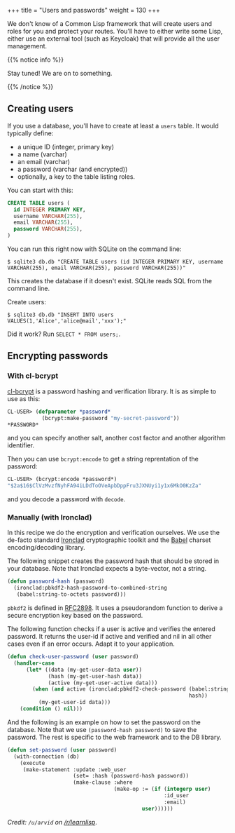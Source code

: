 +++
title = "Users and passwords"
weight = 130
+++

We don't know of a Common Lisp framework that will create users and
roles for you and protect your routes. You'll have to either write
some Lisp, either use an external tool (such as Keycloak) that will
provide all the user management.

{{% notice info %}}

Stay tuned! We are on to something.

{{% /notice %}}


## Creating users

If you use a database, you'll have to create at least a `users`
table. It would typically define:
- a unique ID (integer, primary key)
- a name (varchar)
- an email (varchar)
- a password (varchar (and encrypted))
- optionally, a key to the table listing roles.

You can start with this:

~~~SQL
CREATE TABLE users (
  id INTEGER PRIMARY KEY,
  username VARCHAR(255),
  email VARCHAR(255),
  password VARCHAR(255),
)
~~~

You can run this right now with SQLite on the command line:

```
$ sqlite3 db.db "CREATE TABLE users (id INTEGER PRIMARY KEY, username VARCHAR(255), email VARCHAR(255), password VARCHAR(255))"
```

This creates the database if it doesn't exist. SQLite reads SQL from the command line.

Create users:

```
$ sqlite3 db.db "INSERT INTO users VALUES(1,'Alice','alice@mail','xxx');"
```

Did it work? Run `SELECT * FROM users;`.


## Encrypting passwords

### With cl-bcrypt

[cl-bcrypt](https://github.com/dnaeon/cl-bcrypt) is a password hashing and verification library. It is as simple to use as this:

```lisp
CL-USER> (defparameter *password*
           (bcrypt:make-password "my-secret-password"))
*PASSWORD*
```

and you can specify another salt, another cost factor and another algorithm identifier.

Then you can use `bcrypt:encode` to get a string reprentation of the password:

~~~lisp
CL-USER> (bcrypt:encode *password*)
"$2a$16$ClVzMvzfNyhFA94iLDdToOVeApbDppFru3JXNUyi1y1x6MkO0KzZa"
~~~

and you decode a password with `decode`.


### Manually (with Ironclad)

In this recipe we do the encryption and verification ourselves. We use the de-facto standard
[Ironclad](https://github.com/froydnj/ironclad) cryptographic toolkit
and the [Babel](https://github.com/cl-babel/babel) charset
encoding/decoding library.

The following snippet creates the password hash that should be stored in your
database. Note that Ironclad expects a byte-vector, not a string.

```lisp
(defun password-hash (password)
  (ironclad:pbkdf2-hash-password-to-combined-string
   (babel:string-to-octets password)))
```

`pbkdf2` is defined in [RFC2898](https://tools.ietf.org/html/rfc2898).
It uses a pseudorandom function to derive a secure encryption key
based on the password.

The following function checks if a user is active and verifies the
entered password. It returns the user-id if active and verified and
nil in all other cases even if an error occurs. Adapt it to your
application.

```lisp
(defun check-user-password (user password)
  (handler-case
      (let* ((data (my-get-user-data user))
             (hash (my-get-user-hash data))
             (active (my-get-user-active data)))
        (when (and active (ironclad:pbkdf2-check-password (babel:string-to-octets password)
                                                          hash))
          (my-get-user-id data)))
    (condition () nil)))
```

And the following is an example on how to set the password on the
database. Note that we use `(password-hash password)` to save the
password. The rest is specific to the web framework and to the DB
library.

```lisp
(defun set-password (user password)
  (with-connection (db)
    (execute
     (make-statement :update :web_user
                     (set= :hash (password-hash password))
                     (make-clause :where
                                  (make-op := (if (integerp user)
                                                  :id_user
                                                  :email)
                                           user))))))
```

*Credit: `/u/arvid` on [/r/learnlisp](https://www.reddit.com/r/learnlisp/comments/begcf9/can_someone_give_me_an_eli5_on_hiw_to_encrypt_and/)*.
